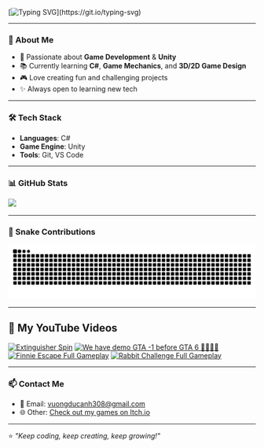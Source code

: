 [![Typing SVG](https://readme-typing-svg.demolab.com?font=Fira+Code&pause=1000&color=00F700&width=435&lines=%F0%9F%91%8B+Hi%2C+I'm+Togahmechua%F0%9F%A4%AF%F0%9F%91%88%F0%9F%A4%A1;Welcome+to+my+GitHub+profile!)](https://git.io/typing-svg)

---

### 🌟 About Me  
- 🎯 Passionate about **Game Development** & **Unity**  
- 📚 Currently learning **C#**, **Game Mechanics**, and **3D/2D Game Design**  
- 🎮 Love creating fun and challenging projects  
- ✨ Always open to learning new tech  

---

### 🛠 Tech Stack
- **Languages**: C#
- **Game Engine**: Unity  
- **Tools**: Git, VS Code

---

### 📊 GitHub Stats  
 ![](https://github-readme-stats.vercel.app/api/top-langs/?username=Togahmechua&layout=compact&theme=tokyonight)

---

### 🐍 Snake Contributions
![Snake animation](https://github.com/Togahmechua/Togahmechua/blob/output/github-contribution-grid-snake-dark.svg)

---

## 🎥 My YouTube Videos

<!-- BEGIN YOUTUBE-CARDS -->
[![Extinguisher Spin](https://ytcards.demolab.com/?id=lHIm8m6QqHI&title=Extinguisher+Spin&lang=en&timestamp=1750670747&background_color=%230d1117&title_color=%23ffffff&stats_color=%23dedede&max_title_lines=1&width=260&border_radius=8 "Extinguisher Spin")](https://www.youtube.com/watch?v=lHIm8m6QqHI)
[![We have demo GTA -1 before GTA 6 🤯🤯🤯🤯](https://ytcards.demolab.com/?id=9fymcjb0Kb0&title=We+have+demo+GTA+-1+before+GTA+6+%F0%9F%A4%AF%F0%9F%A4%AF%F0%9F%A4%AF%F0%9F%A4%AF&lang=en&timestamp=1741792116&background_color=%230d1117&title_color=%23ffffff&stats_color=%23dedede&max_title_lines=1&width=260&border_radius=8 "We have demo GTA -1 before GTA 6 🤯🤯🤯🤯")](https://www.youtube.com/watch?v=9fymcjb0Kb0)
[![Finnie Escape Full Gameplay](https://ytcards.demolab.com/?id=ve8mwlhjAXA&title=Finnie+Escape+Full+Gameplay&lang=en&timestamp=1741363207&background_color=%230d1117&title_color=%23ffffff&stats_color=%23dedede&max_title_lines=1&width=260&border_radius=8 "Finnie Escape Full Gameplay")](https://www.youtube.com/watch?v=ve8mwlhjAXA)
[![Rabbit Challenge Full Gameplay](https://ytcards.demolab.com/?id=rP7c3OusXKQ&title=Rabbit+Challenge+Full+Gameplay&lang=en&timestamp=1741357076&background_color=%230d1117&title_color=%23ffffff&stats_color=%23dedede&max_title_lines=1&width=260&border_radius=8 "Rabbit Challenge Full Gameplay")](https://www.youtube.com/watch?v=rP7c3OusXKQ)
<!-- END YOUTUBE-CARDS -->

---

### 📫 Contact Me  
- 💌 Email: vuongducanh308@gmail.com 
- 🌐 Other: [Check out my games on Itch.io](https://togahmechua.itch.io/)
  
---

⭐️ _"Keep coding, keep creating, keep growing!"_
